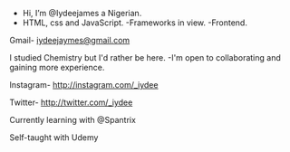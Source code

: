 -  Hi, I’m @Iydeejames a Nigerian.
- HTML, css and JavaScript. 
-Frameworks in view. 
-Frontend. 

Gmail- iydeejaymes@gmail.com

I studied Chemistry but I'd rather be here.
-I'm open to collaborating and gaining more experience.

Instagram- http://instagram.com/_iydee

Twitter- http://twitter.com/_iydee

Currently learning with @Spantrix

Self-taught with Udemy
